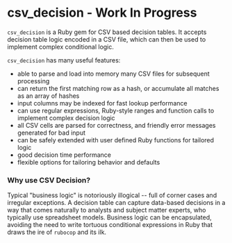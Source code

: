 # csv_decision - Work In Progress
`csv_decision` is a Ruby gem for CSV based decision tables. It accepts decision table logic encoded in
a CSV file, which can then be used to implement complex conditional logic.

`csv_decision` has many useful features:
 * able to parse and load into memory many CSV files for subsequent processing
 * can return the first matching row as a hash, or accumulate all matches as an array of hashes
 * input columns may be indexed for fast lookup performance
 * can use regular expressions, Ruby-style ranges and function calls to implement complex decision logic
 * all CSV cells are parsed for correctness, and friendly error messages generated for bad input
 * can be safely extended with user defined Ruby functions for tailored logic
 * good decision time performance
 * flexible options for tailoring behavior and defaults
 
 ### Why use CSV Decision?
 
 Typical "business logic" is notoriously illogical -- full of corner cases and irregular exceptions. 
 A decision table can capture data-based decisions in a way that comes naturally to analysts and subject matter 
 experts, who typically use spreadsheet models. Business logic can be encapsulated, avoiding the need to write
 tortuous conditional expressions in Ruby that draws the ire of `rubocop` and its ilk.
